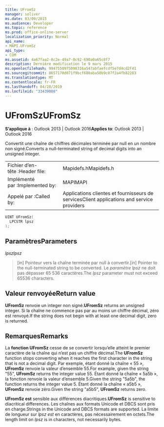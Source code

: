 ```yaml
---
title: UFromSz
manager: soliver
ms.date: 03/09/2015
ms.audience: Developer
ms.topic: reference
ms.prod: office-online-server
localization_priority: Normal
api_name:
- MAPI.UFromSz
api_type:
- COM
ms.assetid: 4a67faa2-8c2e-49a7-8c92-690a0a65c8f7
description: Dernière modification le 9 mars 2015
ms.openlocfilehash: 9947558975098316a547abfaefcdf5e7d4cd2f41
ms.sourcegitcommit: 8657170d071f9bcf680aba50b9c07f2a4fb82283
ms.translationtype: MT
ms.contentlocale: fr-FR
ms.lasthandoff: 04/28/2019
ms.locfileid: "33439008"
---
```

# <a name="ufromsz"></a><span data-ttu-id="30011-103">UFromSz</span><span class="sxs-lookup"><span data-stu-id="30011-103">UFromSz</span></span>

  
  
<span data-ttu-id="30011-104">**S’applique à** : Outlook 2013 | Outlook 2016</span><span class="sxs-lookup"><span data-stu-id="30011-104">**Applies to**: Outlook 2013 | Outlook 2016</span></span> 
  
<span data-ttu-id="30011-105">Convertit une chaîne de chiffres décimales terminée par null en un nombre non signé.</span><span class="sxs-lookup"><span data-stu-id="30011-105">Converts a null-terminated string of decimal digits into an unsigned integer.</span></span> 
  
|||
|:-----|:-----|
|<span data-ttu-id="30011-106">Fichier d’en-tête :</span><span class="sxs-lookup"><span data-stu-id="30011-106">Header file:</span></span>  <br/> |<span data-ttu-id="30011-107">Mapidefs.h</span><span class="sxs-lookup"><span data-stu-id="30011-107">Mapidefs.h</span></span>  <br/> |
|<span data-ttu-id="30011-108">Implémenté par :</span><span class="sxs-lookup"><span data-stu-id="30011-108">Implemented by:</span></span>  <br/> |<span data-ttu-id="30011-109">MAPI</span><span class="sxs-lookup"><span data-stu-id="30011-109">MAPI</span></span>  <br/> |
|<span data-ttu-id="30011-110">Appelé par :</span><span class="sxs-lookup"><span data-stu-id="30011-110">Called by:</span></span>  <br/> |<span data-ttu-id="30011-111">Applications clientes et fournisseurs de services</span><span class="sxs-lookup"><span data-stu-id="30011-111">Client applications and service providers</span></span>  <br/> |
   
```cpp
UINT UFromSz(
  LPCSTR lpsz
);
```

## <a name="parameters"></a><span data-ttu-id="30011-112">Paramètres</span><span class="sxs-lookup"><span data-stu-id="30011-112">Parameters</span></span>

 <span data-ttu-id="30011-113">_lpsz_</span><span class="sxs-lookup"><span data-stu-id="30011-113">_lpsz_</span></span>
  
> <span data-ttu-id="30011-114">[in] Pointeur vers la chaîne terminée par null à convertir.</span><span class="sxs-lookup"><span data-stu-id="30011-114">[in] Pointer to the null-terminated string to be converted.</span></span> <span data-ttu-id="30011-115">Le  _paramètre lpsz_ ne doit pas dépasser 65 536 caractères.</span><span class="sxs-lookup"><span data-stu-id="30011-115">The  _lpsz_ parameter must not exceed 65536 characters.</span></span> 
    
## <a name="return-value"></a><span data-ttu-id="30011-116">Valeur renvoyée</span><span class="sxs-lookup"><span data-stu-id="30011-116">Return value</span></span>

 <span data-ttu-id="30011-117">**UFromSz** renvoie un integer non signé.</span><span class="sxs-lookup"><span data-stu-id="30011-117">**UFromSz** returns an unsigned integer.</span></span> <span data-ttu-id="30011-118">Si la chaîne ne commence pas par au moins un chiffre décimal, zéro est renvoyé.</span><span class="sxs-lookup"><span data-stu-id="30011-118">If the string does not begin with at least one decimal digit, zero is returned.</span></span> 
  
## <a name="remarks"></a><span data-ttu-id="30011-119">Remarques</span><span class="sxs-lookup"><span data-stu-id="30011-119">Remarks</span></span>

<span data-ttu-id="30011-120">La **fonction UFromSz** cesse de se convertir lorsqu’elle atteint le premier caractère de la chaîne qui n’est pas un chiffre décimal.</span><span class="sxs-lookup"><span data-stu-id="30011-120">The **UFromSz** function stops converting when it reaches the first character in the string that is not a decimal digit.</span></span> <span data-ttu-id="30011-121">Par exemple, étant donné la chaîne « 55 », **UFromSz** renvoie la valeur d’ensemble 55.</span><span class="sxs-lookup"><span data-stu-id="30011-121">For example, given the string "55", **UFromSz** returns the integer value 55.</span></span> <span data-ttu-id="30011-122">Étant donné la chaîne « 5a5b », la fonction renvoie la valeur d’ensemble 5.</span><span class="sxs-lookup"><span data-stu-id="30011-122">Given the string "5a5b", the function returns the integer value 5.</span></span> <span data-ttu-id="30011-123">Étant donné la chaîne « a5b5 », **UFromSz** renvoie zéro.</span><span class="sxs-lookup"><span data-stu-id="30011-123">Given the string "a5b5", **UFromSz** returns zero.</span></span> 
  
 <span data-ttu-id="30011-124">**UFromSz est** sensible aux différences diacritiques.</span><span class="sxs-lookup"><span data-stu-id="30011-124">**UFromSz** is sensitive to diacritical differences.</span></span> <span data-ttu-id="30011-125">Les chaînes aux formats Unicode et DBCS sont pris en charge.</span><span class="sxs-lookup"><span data-stu-id="30011-125">Strings in the Unicode and DBCS formats are supported.</span></span> <span data-ttu-id="30011-126">La limite de longueur sur  _lpsz est_ en caractères, pas nécessairement en octets.</span><span class="sxs-lookup"><span data-stu-id="30011-126">The length limit on  _lpsz_ is in characters, not necessarily bytes.</span></span> 
  

